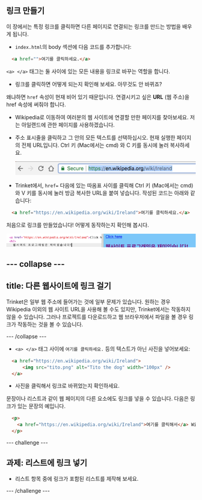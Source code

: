 ## 링크 만들기

이 장에서는 특정 링크를 클릭하면 다른 페이지로 연결되는 링크를 만드는 방법을 배우게 됩니다.

- `index.html`의 body 섹션에 다음 코드를 추가합니다:

```html
  <a href="">여기를 클릭하세요.</a>
```

`<a> </a>` 태그는 둘 사이에 있는 모든 내용을 링크로 바꾸는 역할을 합니다.

- 링크를 클릭하면 어떻게 되는지 확인해 보세요. 아무것도 안 바뀌죠?

왜냐하면 `href` 속성이 현재 비어 있기 때문입니다. 연결시키고 싶은 **URL** (웹 주소)을 href 속성에 써줘야 합니다.

- Wikipedia로 이동하여 여러분의 웹 사이트에 연결할 만한 페이지를 찾아보세요. 저는 아일랜드에 관한 페이지를 사용하겠습니다.

- 주소 표시줄을 클릭하고 그 안의 모든 텍스트를 선택하십시오. 현재 실행한 페이지의 전체 URL입니다. <kdb>Ctrl 키</kdb> (Mac에서는 <kdb>cmd</kdb>) <kdb>와 C 키를</kdb> 동시에 눌러 복사하세요.
    
    ![주소 표시줄의 URL](images/AddressBarURL.png)

- Trinket에서, `href=` 다음에 있는 따옴표 사이를 클릭해 <kdb>Ctrl 키</kdb> (Mac에서는 <kdb>cmd</kdb>) <kdb>와 V</kdb> 키를 동시에 눌러 방금 복사한 URL을 붙여 넣습니다. 작성된 코드는 아래와 같습니다:

```html
  <a href="https://en.wikipedia.org/wiki/Ireland">여기를 클릭하세요.</a>
```

처음으로 링크를 만들었습니다! 어떻게 동작하는지 확인해 봅시다.

![링크 태그](images/egLinkTagWithURL.png)

--- collapse ---
---
title: 다른 웹사이트에 링크 걸기
---

Trinket은 일부 웹 주소에 들어가는 것에 일부 문제가 있습니다. 원하는 경우 Wikipedia 이외의 웹 사이트 URL을 사용해 볼 수도 있지만, Trinket에서는 작동하지 않을 수 있습니다. 그러나 프로젝트를 다운로드하고 웹 브라우저에서 파일을 볼 경우 링크가 작동하는 것을 볼 수 있습니다.

--- /collapse ---

- `<a> </a>` 태그 사이에 `여기를 클릭하세요.` 등의 텍스트가 아닌 사진을 넣어보세요:

```html
  <a href="https://en.wikipedia.org/wiki/Ireland">
      <img src="tito.png" alt="Tito the dog" width="100px" />
  </a>
```

- 사진을 클릭해서 링크로 바뀌었는지 확인하세요.

문장이나 리스트과 같이 웹 페이지의 다른 요소에도 링크를 넣을 수 있습니다. 다음은 링크가 있는 문장의 예입니다.

```html
  <p>
    <a href="https://en.wikipedia.org/wiki/Ireland">여기를 클릭해서</a> Wikipedia 페이지를 읽으세요!
  </p>
```

--- challenge ---

## 과제: 리스트에 링크 넣기

- 리스트 항목 중에 링크가 포함된 리스트를 제작해 보세요.

--- /challenge ---